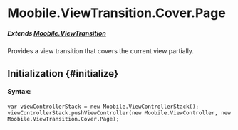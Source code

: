 Moobile.ViewTransition.Cover.Page
================================================================================

##### Extends [Moobile.ViewTransition](../ViewTransition/ViewTransition.md)

<div data-simulator-app="assets/classes/ViewTransition/ViewTransition.Cover.Page.html"></div>

Provides a view transition that covers the current view partially.

Initialization {#initialize}
--------------------------------------------------------------------------------

#### Syntax:

	var viewControllerStack = new Moobile.ViewControllerStack();
	viewControllerStack.pushViewController(new Moobile.ViewController, new Moobile.ViewTransition.Cover.Page);